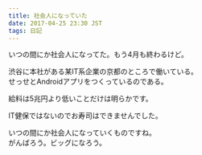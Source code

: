 ```yaml
---
title: 社会人になっていた
date: 2017-04-25 23:30 JST
tags: 日記
---
```


いつの間にか社会人になってた。もう4月も終わるけど。  
  
渋谷に本社がある某IT系企業の京都のところで働いている。  
せっせとAndroidアプリをつくっているのである。  
  
給料は5兆円より低いことだけは明らかです。  

IT健保ではないのでお寿司はできませんでした。  
  
いつの間にか社会人になっていくものですね。  
がんばろう。ビッグになろう。  